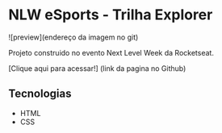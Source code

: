 # NLW eSports - Trilha Explorer

![preview](endereço da imagem no git)

Projeto construido no evento Next Level Week da Rocketseat.

[Clique aqui para acessar!] (link da pagina no Github)

## Tecnologias
- HTML
- CSS

